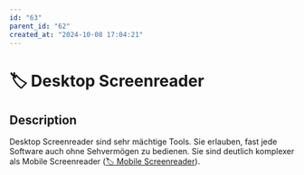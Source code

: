 ```yaml
---
id: "63"
parent_id: "62"
created_at: "2024-10-08 17:04:21"
---
```


# 🏷️ Desktop Screenreader

## Description

Desktop Screenreader sind sehr mächtige Tools. Sie erlauben, fast jede Software auch ohne Sehvermögen zu bedienen. Sie sind deutlich komplexer als Mobile Screenreader ([🏷️ Mobile Screenreader](/en/tags/mobile-screenreader)).